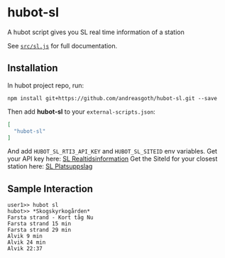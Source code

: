 # hubot-sl

A hubot script gives you SL real time information of a station

See [`src/sl.js`](src/sl.js) for full documentation.

## Installation

In hubot project repo, run:

`npm install git+https://github.com/andreasgoth/hubot-sl.git --save`

Then add **hubot-sl** to your `external-scripts.json`:

```json
[
  "hubot-sl"
]
```

And add `HUBOT_SL_RTI3_API_KEY` and `HUBOT_SL_SITEID` env variables.
Get your API key here: [SL Realtidsinformation](https://www.trafiklab.se/api/sl-realtidsinformation-3)
Get the SiteId for your closest station here: [SL Platsuppslag](https://www.trafiklab.se/api/sl-platsuppslag/konsol)

## Sample Interaction

```
user1>> hubot sl
hubot>> *Skogskyrkogården*​
Farsta strand - Kort tåg Nu
Farsta strand 15 min
Farsta strand 29 min
Alvik 9 min
Alvik 24 min
Alvik 22:37
```
